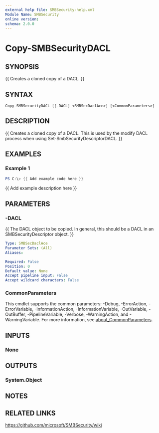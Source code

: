 ```yaml
---
external help file: SMBSecurity-help.xml
Module Name: SMBSecurity
online version:
schema: 2.0.0
---
```


# Copy-SMBSecurityDACL

## SYNOPSIS
{{ Creates a cloned copy of a DACL. }}

## SYNTAX

```
Copy-SMBSecurityDACL [[-DACL] <SMBSecDaclAce>] [<CommonParameters>]
```

## DESCRIPTION
{{ Creates a cloned copy of a DACL. This is used by the modify DACL process when using Set-SmbSecurityDescriptorDACL. }}

## EXAMPLES

### Example 1
```powershell
PS C:\> {{ Add example code here }}
```

{{ Add example description here }}

## PARAMETERS

### -DACL
{{ The DACL object to be copied. In general, this should be a DACL in an SMBSecurityDescriptor object. }}

```yaml
Type: SMBSecDaclAce
Parameter Sets: (All)
Aliases:

Required: False
Position: 0
Default value: None
Accept pipeline input: False
Accept wildcard characters: False
```

### CommonParameters
This cmdlet supports the common parameters: -Debug, -ErrorAction, -ErrorVariable, -InformationAction, -InformationVariable, -OutVariable, -OutBuffer, -PipelineVariable, -Verbose, -WarningAction, and -WarningVariable. For more information, see [about_CommonParameters](http://go.microsoft.com/fwlink/?LinkID=113216).

## INPUTS

### None

## OUTPUTS

### System.Object
## NOTES

## RELATED LINKS
https://github.com/microsoft/SMBSecurity/wiki